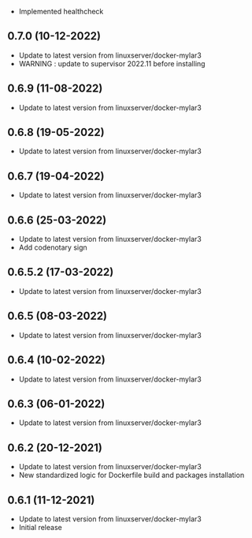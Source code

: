 - Implemented healthcheck

## 0.7.0 (10-12-2022)
- Update to latest version from linuxserver/docker-mylar3
- WARNING : update to supervisor 2022.11 before installing

## 0.6.9 (11-08-2022)
- Update to latest version from linuxserver/docker-mylar3

## 0.6.8 (19-05-2022)
- Update to latest version from linuxserver/docker-mylar3

## 0.6.7 (19-04-2022)
- Update to latest version from linuxserver/docker-mylar3

## 0.6.6 (25-03-2022)
- Update to latest version from linuxserver/docker-mylar3
- Add codenotary sign

## 0.6.5.2 (17-03-2022)

- Update to latest version from linuxserver/docker-mylar3

## 0.6.5 (08-03-2022)

- Update to latest version from linuxserver/docker-mylar3

## 0.6.4 (10-02-2022)

- Update to latest version from linuxserver/docker-mylar3

## 0.6.3 (06-01-2022)

- Update to latest version from linuxserver/docker-mylar3

## 0.6.2 (20-12-2021)

- Update to latest version from linuxserver/docker-mylar3
- New standardized logic for Dockerfile build and packages installation

## 0.6.1 (11-12-2021)

- Update to latest version from linuxserver/docker-mylar3
- Initial release
